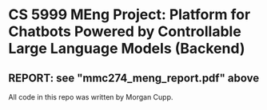 # CS 5999 MEng Project: Platform for Chatbots Powered by Controllable Large Language Models (Backend)
## REPORT: see "mmc274_meng_report.pdf" above
All code in this repo was written by Morgan Cupp.
